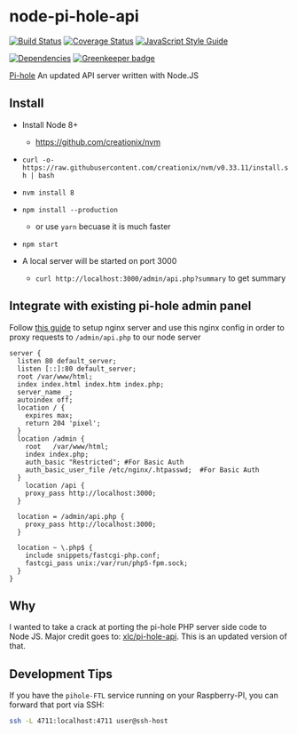 # node-pi-hole-api
[![Build Status](https://travis-ci.org/geoffdutton/node-pi-hole-api.svg?branch=develop)](https://travis-ci.org/geoffdutton/node-pi-hole-api)
[![Coverage Status](https://coveralls.io/repos/github/geoffdutton/node-pi-hole-api/badge.svg?branch=develop)](https://coveralls.io/github/geoffdutton/node-pi-hole-api?branch=develop)
[![JavaScript Style Guide](https://img.shields.io/badge/code_style-standard-brightgreen.svg)](https://standardjs.com)

[![Dependencies](https://david-dm.org/geoffdutton/node-pi-hole-api.svg)](https://david-dm.org/geoffdutton/node-pi-hole-api) [![Greenkeeper badge](https://badges.greenkeeper.io/geoffdutton/node-pi-hole-api.svg)](https://greenkeeper.io/)

[Pi-hole](https://github.com/pi-hole/pi-hole) An updated API server written with Node.JS

## Install

- Install Node 8+
  - https://github.com/creationix/nvm

- `curl -o- https://raw.githubusercontent.com/creationix/nvm/v0.33.11/install.sh | bash`
- `nvm install 8`
- `npm install --production`
    - or use `yarn` becuase it is much faster
- `npm start`
- A local server will be started on port 3000
  - `curl http://localhost:3000/admin/api.php?summary` to get summary

## Integrate with existing pi-hole admin panel

Follow [this guide](https://github.com/pi-hole/pi-hole/wiki/Nginx-configuration-instead-of-the-default-lighttpd-and-php-cgi-option) to setup nginx server
and use this nginx config in order to proxy requests to `/admin/api.php` to our node server

```
server {
  listen 80 default_server;
  listen [::]:80 default_server;
  root /var/www/html;
  index index.html index.htm index.php;
  server_name _;
  autoindex off;
  location / {
    expires max;
    return 204 'pixel';
  }
  location /admin {
    root   /var/www/html;
    index index.php;
    auth_basic "Restricted"; #For Basic Auth
    auth_basic_user_file /etc/nginx/.htpasswd;  #For Basic Auth
  }
    location /api {
    proxy_pass http://localhost:3000;
  }

  location = /admin/api.php {
    proxy_pass http://localhost:3000;
  }

  location ~ \.php$ {
    include snippets/fastcgi-php.conf;
    fastcgi_pass unix:/var/run/php5-fpm.sock;
  }
}
```

## Why

I wanted to take a crack at porting the pi-hole PHP server side code to Node JS.
Major credit goes to: [xlc/pi-hole-api](https://github.com/xlc/pi-hole-api). This is an updated version of that.

## Development Tips

If you have the `pihole-FTL` service running on your Raspberry-PI, you can forward that port via SSH:
```bash
ssh -L 4711:localhost:4711 user@ssh-host
```


